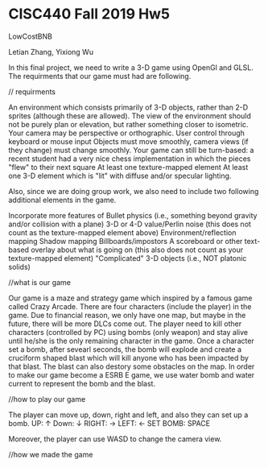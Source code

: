 # CISC440 Fall 2019 Hw5

LowCostBNB

Letian Zhang, Yixiong Wu
 
In this final project, we need to write a 3-D game using OpenGl and GLSL. The requirments that our game must had are following.

// requirments

An environment which consists primarily of 3-D objects, rather than 2-D sprites (although these are allowed). The view of the environment should not be purely plan or elevation, but rather something closer to isometric. Your camera may be perspective or orthographic.
User control through keyboard or mouse input
Objects must move smoothly, camera views (if they change) must change smoothly. Your game can still be turn-based: a recent student had a very nice chess implementation in which the pieces "flew" to their next square
At least one texture-mapped element
At least one 3-D element which is "lit" with diffuse and/or specular lighting.

Also, since we are doing group work, we also need to include two following additional elements in the game. 

Incorporate more features of Bullet physics (i.e., something beyond gravity and/or collision with a plane)
3-D or 4-D value/Perlin noise (this does not count as the texture-mapped element above)
Environment/reflection mapping
Shadow mapping
Billboards/impostors
A scoreboard or other text-based overlay about what is going on (this also does not count as your texture-mapped element)
"Complicated" 3-D objects (i.e., NOT platonic solids)

//what is our game 

Our game is a maze and strategy game which inspired by a famous game called Crazy Arcade. There are four characters (include the player) in the game. Due to financial reason, we only have one map, but maybe in the future, there will be more DLCs come out. The player need to kill other characters (controlled by PC) using bombs (only weapon) and stay alive until he/she is the only remaining character in the game. Once a character set a bomb, after sevearl seconds, the bomb will explode and create a cruciform shaped blast which will kill anyone who has been impacted by that blast. The blast can also destory some obstacles on the map. In order to make our game become a ESRB E game, we use water bomb and water current to represent the bomb and the blast.

//how to play our game

The player can move up, down, right and left, and also they can set up a bomb. 
  UP: ↑
  Down: ↓
  RIGHT: →
  LEFT: ←
  SET BOMB: SPACE
  
Moreover, the player can use WASD to change the camera view.

//how we made the game

  
